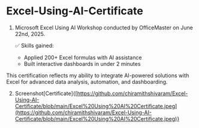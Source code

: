 # Excel-Using-AI-Certificate

1. Microsoft Excel Using AI Workshop conducted by OfficeMaster on June 22nd, 2025.

     ✅ Skills gained:
     -  Applied 200+ Excel formulas with AI assistance
     -  Built interactive dashboards in under 2 minutes

This certification reflects my ability to integrate AI-powered solutions with Excel for advanced data analysis, automation, and dashboarding.

2. Screenshot[Certificate]{[https://github.com/chiramithshivaram/Excel-Using-AI-Certificate/blob/main/Excel%20Using%20AI%20Certificate.jpeg](https://github.com/chiramithshivaram/Excel-Using-AI-Certificate/blob/main/Excel%20Using%20AI%20Certificate.jpeg)}
